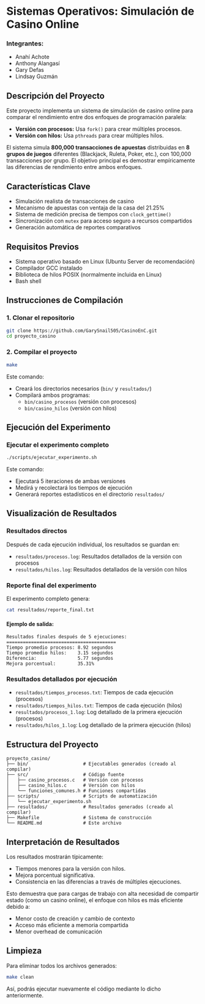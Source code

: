 # Sistemas Operativos: Simulación de Casino Online
### Integrantes:
- Anahí Achote
- Anthony Alangasí
- Gary Defas
- Lindsay Guzmán

## Descripción del Proyecto

Este proyecto implementa un sistema de simulación de casino online para comparar el rendimiento entre dos enfoques de programación paralela:

- **Versión con procesos:** Usa `fork()` para crear múltiples procesos.
- **Versión con hilos:** Usa `pthreads` para crear múltiples hilos.

El sistema simula **800,000 transacciones de apuestas** distribuidas en **8 grupos de juegos** diferentes (Blackjack, Ruleta, Poker, etc.), con 100,000 transacciones por grupo. El objetivo principal es demostrar empíricamente las diferencias de rendimiento entre ambos enfoques.

## Características Clave

- Simulación realista de transacciones de casino
- Mecanismo de apuestas con ventaja de la casa del 21.25%
- Sistema de medición precisa de tiempos con `clock_gettime()`
- Sincronización con `mutex` para acceso seguro a recursos compartidos
- Generación automática de reportes comparativos

## Requisitos Previos

- Sistema operativo basado en Linux (Ubuntu Server de recomendación)
- Compilador GCC instalado
- Biblioteca de hilos POSIX (normalmente incluida en Linux)
- Bash shell

## Instrucciones de Compilación

### 1. Clonar el repositorio

```bash
git clone https://github.com/GarySnail505/CasinoEnC.git
cd proyecto_casino
```

### 2. Compilar el proyecto

```bash
make
```

Este comando:

- Creará los directorios necesarios (`bin/` y `resultados/`)
- Compilará ambos programas:
  - `bin/casino_procesos` (versión con procesos)
  - `bin/casino_hilos` (versión con hilos)

## Ejecución del Experimento

### Ejecutar el experimento completo

```bash
./scripts/ejecutar_experimento.sh
```

Este comando:

- Ejecutará 5 iteraciones de ambas versiones
- Medirá y recolectará los tiempos de ejecución
- Generará reportes estadísticos en el directorio `resultados/`

## Visualización de Resultados

### Resultados directos

Después de cada ejecución individual, los resultados se guardan en:

- `resultados/procesos.log`: Resultados detallados de la versión con procesos
- `resultados/hilos.log`: Resultados detallados de la versión con hilos

### Reporte final del experimento

El experimento completo genera:

```bash
cat resultados/reporte_final.txt
```

#### Ejemplo de salida:

```
Resultados finales después de 5 ejecuciones:
========================================
Tiempo promedio procesos: 8.92 segundos
Tiempo promedio hilos:    3.15 segundos
Diferencia:               5.77 segundos
Mejora porcentual:        35.31%
```

### Resultados detallados por ejecución

- `resultados/tiempos_procesos.txt`: Tiempos de cada ejecución (procesos)
- `resultados/tiempos_hilos.txt`: Tiempos de cada ejecución (hilos)
- `resultados/procesos_1.log`: Log detallado de la primera ejecución (procesos)
- `resultados/hilos_1.log`: Log detallado de la primera ejecución (hilos)

## Estructura del Proyecto

```text
proyecto_casino/
├── bin/                    # Ejecutables generados (creado al compilar)
├── src/                    # Código fuente
│   ├── casino_procesos.c   # Versión con procesos
│   ├── casino_hilos.c      # Versión con hilos
│   └── funciones_comunes.h # Funciones compartidas
├── scripts/                # Scripts de automatización
│   └── ejecutar_experimento.sh
├── resultados/             # Resultados generados (creado al compilar)
├── Makefile                # Sistema de construcción
└── README.md               # Este archivo
```

## Interpretación de Resultados

Los resultados mostrarán típicamente:

- Tiempos menores para la versión con hilos.
- Mejora porcentual significativa.
- Consistencia en las diferencias a través de múltiples ejecuciones.

Esto demuestra que para cargas de trabajo con alta necesidad de compartir estado (como un casino online), el enfoque con hilos es más eficiente debido a:

- Menor costo de creación y cambio de contexto
- Acceso más eficiente a memoria compartida
- Menor overhead de comunicación

## Limpieza

Para eliminar todos los archivos generados:

```bash
make clean
```
Así, podrás ejecutar nuevamente el código mediante lo dicho anteriormente.


